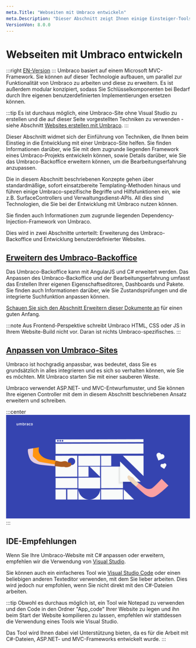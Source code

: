 ```yaml
---
meta.Title: "Webseiten mit Umbraco entwickeln"
meta.Description: "Dieser Abschnitt zeigt Ihnen einige Einsteiger-Tools und Informationen für den Einstieg in Umbraco 8. Von der Erstellung einer lokalen Installation bis zur Erweiterung des Backoffice."
VersionVon: 8.0.0
---
```

# Webseiten mit Umbraco entwickeln
:::right
[EN-Version](/Getting-Started/Developing-websites-with-Umbraco/index.md)
:::
Umbraco basiert auf einem Microsoft MVC-Framework. Sie können auf dieser Technologie aufbauen, um parallel zur Funktionalität von Umbraco zu arbeiten und diese zu erweitern. Es ist außerdem modular konzipiert, sodass Sie Schlüsselkomponenten bei Bedarf durch Ihre eigenen benutzerdefinierten Implementierungen ersetzen können.

:::tip
Es ist durchaus möglich, eine Umbraco-Site ohne Visual Studio zu erstellen und die auf dieser Seite vorgestellten Techniken zu verwenden - siehe Abschnitt [Websites erstellen mit Umbraco](../Websites-erstellen-mit-Umbraco).
:::

Dieser Abschnitt widmet sich der Einführung von Techniken, die Ihnen beim Einstieg in die Entwicklung mit einer Umbraco-Site helfen. Sie finden Informationen darüber, wie Sie mit dem zugrunde liegenden Framework eines Umbraco-Projekts entwickeln können, sowie Details darüber, wie Sie das Umbraco-Backoffice erweitern können, um die Bearbeitungserfahrung anzupassen.

Die in diesem Abschnitt beschriebenen Konzepte gehen über standardmäßige, sofort einsatzbereite Templating-Methoden hinaus und führen einige Umbraco-spezifische Begriffe und Hilfsfunktionen ein, wie z.B. SurfaceControllers und Verwaltungsdienst-APIs. All dies sind Technologien, die Sie bei der Entwicklung mit Umbraco nutzen können.

Sie finden auch Informationen zum zugrunde liegenden Dependency-Injection-Framework von Umbraco.

Dies wird in zwei Abschnitte unterteilt: Erweiterung des Umbraco-Backoffice und Entwicklung benutzerdefinierter Websites.

## [Erweitern des Umbraco-Backoffice](Erweiterung-des-Umbraco-Backoffice)

Das Umbraco-Backoffice kann mit AngularJS und C# erweitert werden. Das Anpassen des Umbraco-Backoffice und der Bearbeitungserfahrung umfasst das Erstellen Ihrer eigenen Eigenschaftseditoren, Dashboards und Pakete. Sie finden auch Informationen darüber, wie Sie Zustandsprüfungen und die integrierte Suchfunktion anpassen können.

[Schauen Sie sich den Abschnitt Erweitern dieser Dokumente an](../../Extending/) für einen guten Anfang.

:::note
Aus Frontend-Perspektive schreibt Umbraco HTML, CSS oder JS in Ihrem Website-Build nicht vor. Daran ist nichts Umbraco-spezifisches.
:::

## [Anpassen von Umbraco-Sites](Umbraco-Webseiten-anpassen)

Umbraco ist hochgradig anpassbar, was bedeutet, dass Sie es grundsätzlich in alles integrieren und es sich so verhalten können, wie Sie es möchten. Mit Umbraco starten Sie mit einer sauberen Weste.

Umbraco verwendet ASP.NET- und MVC-Entwurfsmuster, und Sie können Ihre eigenen Controller mit dem in diesem Abschnitt beschriebenen Ansatz erweitern und schreiben.

:::center
![Umbraco auf Geräten](images/Umbraco_Brand_Guidelines_2020_30_Illustrationbuilding.png)
:::

## IDE-Empfehlungen

Wenn Sie Ihre Umbraco-Website mit C# anpassen oder erweitern, empfehlen wir die Verwendung von [Visual Studio](https://visualstudio.microsoft.com/vs/community/).

Sie können auch ein einfacheres Tool wie [Visual Studio Code](https://visualstudio.microsoft.com/free-developer-offers/) oder einen beliebigen anderen Texteditor verwenden, mit dem Sie lieber arbeiten. Dies wird jedoch nur empfohlen, wenn Sie nicht direkt mit den C#-Dateien arbeiten.

:::tip
Obwohl es durchaus möglich ist, ein Tool wie Notepad zu verwenden und den Code in den Ordner "App_code" Ihrer Website zu legen und ihn beim Start der Website kompilieren zu lassen, empfehlen wir stattdessen die Verwendung eines Tools wie Visual Studio.

Das Tool wird Ihnen dabei viel Unterstützung bieten, da es für die Arbeit mit C#-Dateien, ASP.NET- und MVC-Frameworks entwickelt wurde.
:::